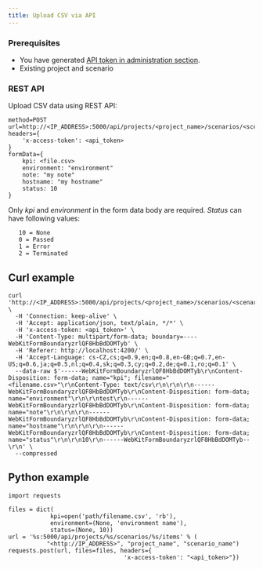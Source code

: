 ```yaml
---
title: Upload CSV via API
---
```


### Prerequisites
* You have generated [API token in administration section](/docs/guides/administration/api-token).
* Existing project and scenario

### REST API

Upload CSV data using REST API:

```
method=POST
url=http://<IP_ADDRESS>:5000/api/projects/<project_name>/scenarios/<scenario_name>/items
headers={
    'x-access-token': <api_token>
}
formData={
    kpi: <file.csv>
    environment: "environment"
    note: "my note"
    hostname: "my hostname"
    status: 10
}
```

Only *kpi* and *environment* in the form data body are required.
*Status* can have following values: 
```
   10 = None
   0 = Passed
   1 = Error
   2 = Terminated
```

## Curl example
```
curl 'http://<IP_ADDRESS>:5000/api/projects/<project_name>/scenarios/<scenario_name>/items' \
  -H 'Connection: keep-alive' \
  -H 'Accept: application/json, text/plain, */*' \
  -H 'x-access-token: <api_token>' \
  -H 'Content-Type: multipart/form-data; boundary=----WebKitFormBoundaryzrlQF8HbBdDOMTyb' \
  -H 'Referer: http://localhost:4200/' \
  -H 'Accept-Language: cs-CZ,cs;q=0.9,en;q=0.8,en-GB;q=0.7,en-US;q=0.6,ja;q=0.5,nl;q=0.4,sk;q=0.3,cy;q=0.2,de;q=0.1,ro;q=0.1' \
  --data-raw $'------WebKitFormBoundaryzrlQF8HbBdDOMTyb\r\nContent-Disposition: form-data; name="kpi"; filename="<filename.csv>"\r\nContent-Type: text/csv\r\n\r\n\r\n------WebKitFormBoundaryzrlQF8HbBdDOMTyb\r\nContent-Disposition: form-data; name="environment"\r\n\r\ntest\r\n------WebKitFormBoundaryzrlQF8HbBdDOMTyb\r\nContent-Disposition: form-data; name="note"\r\n\r\n\r\n------WebKitFormBoundaryzrlQF8HbBdDOMTyb\r\nContent-Disposition: form-data; name="hostname"\r\n\r\n\r\n------WebKitFormBoundaryzrlQF8HbBdDOMTyb\r\nContent-Disposition: form-data; name="status"\r\n\r\n10\r\n------WebKitFormBoundaryzrlQF8HbBdDOMTyb--\r\n' \
  --compressed
```

## Python example

```
import requests

files = dict(
            kpi=open('path/filename.csv', 'rb'),
            environment=(None, 'environment name'),
            status=(None, 10))
url = '%s:5000/api/projects/%s/scenarios/%s/items' % (
           "<http://IP_ADDRESS>", "project_name", "scenario_name")
requests.post(url, files=files, headers={
                                 'x-access-token': "<api_token>"})
```